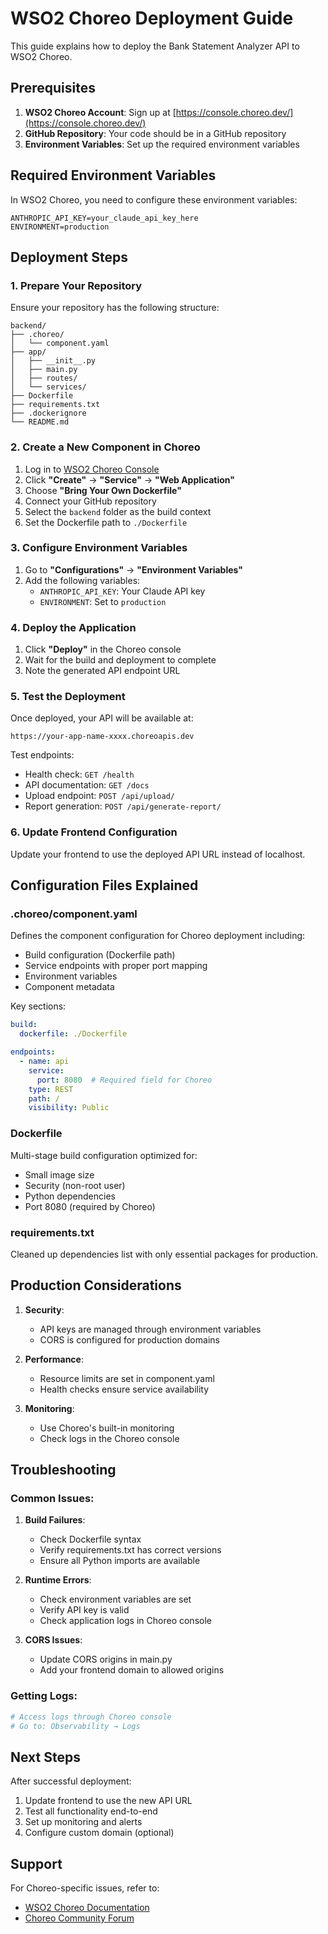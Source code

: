 # WSO2 Choreo Deployment Guide

This guide explains how to deploy the Bank Statement Analyzer API to WSO2 Choreo.

## Prerequisites

1. **WSO2 Choreo Account**: Sign up at [https://console.choreo.dev/](https://console.choreo.dev/)
2. **GitHub Repository**: Your code should be in a GitHub repository
3. **Environment Variables**: Set up the required environment variables

## Required Environment Variables

In WSO2 Choreo, you need to configure these environment variables:

```
ANTHROPIC_API_KEY=your_claude_api_key_here
ENVIRONMENT=production
```

## Deployment Steps

### 1. Prepare Your Repository

Ensure your repository has the following structure:
```
backend/
├── .choreo/
│   └── component.yaml
├── app/
│   ├── __init__.py
│   ├── main.py
│   ├── routes/
│   └── services/
├── Dockerfile
├── requirements.txt
├── .dockerignore
└── README.md
```

### 2. Create a New Component in Choreo

1. Log in to [WSO2 Choreo Console](https://console.choreo.dev/)
2. Click **"Create"** → **"Service"** → **"Web Application"**
3. Choose **"Bring Your Own Dockerfile"**
4. Connect your GitHub repository
5. Select the `backend` folder as the build context
6. Set the Dockerfile path to `./Dockerfile`

### 3. Configure Environment Variables

1. Go to **"Configurations"** → **"Environment Variables"**
2. Add the following variables:
   - `ANTHROPIC_API_KEY`: Your Claude API key
   - `ENVIRONMENT`: Set to `production`

### 4. Deploy the Application

1. Click **"Deploy"** in the Choreo console
2. Wait for the build and deployment to complete
3. Note the generated API endpoint URL

### 5. Test the Deployment

Once deployed, your API will be available at:
```
https://your-app-name-xxxx.choreoapis.dev
```

Test endpoints:
- Health check: `GET /health`
- API documentation: `GET /docs`
- Upload endpoint: `POST /api/upload/`
- Report generation: `POST /api/generate-report/`

### 6. Update Frontend Configuration

Update your frontend to use the deployed API URL instead of localhost.

## Configuration Files Explained

### .choreo/component.yaml
Defines the component configuration for Choreo deployment including:
- Build configuration (Dockerfile path)
- Service endpoints with proper port mapping
- Environment variables
- Component metadata

Key sections:
```yaml
build:
  dockerfile: ./Dockerfile

endpoints:
  - name: api
    service:
      port: 8080  # Required field for Choreo
    type: REST
    path: /
    visibility: Public
```

### Dockerfile
Multi-stage build configuration optimized for:
- Small image size
- Security (non-root user)
- Python dependencies
- Port 8080 (required by Choreo)

### requirements.txt
Cleaned up dependencies list with only essential packages for production.

## Production Considerations

1. **Security**: 
   - API keys are managed through environment variables
   - CORS is configured for production domains

2. **Performance**:
   - Resource limits are set in component.yaml
   - Health checks ensure service availability

3. **Monitoring**:
   - Use Choreo's built-in monitoring
   - Check logs in the Choreo console

## Troubleshooting

### Common Issues:

1. **Build Failures**:
   - Check Dockerfile syntax
   - Verify requirements.txt has correct versions
   - Ensure all Python imports are available

2. **Runtime Errors**:
   - Check environment variables are set
   - Verify API key is valid
   - Check application logs in Choreo console

3. **CORS Issues**:
   - Update CORS origins in main.py
   - Add your frontend domain to allowed origins

### Getting Logs:
```bash
# Access logs through Choreo console
# Go to: Observability → Logs
```

## Next Steps

After successful deployment:
1. Update frontend to use the new API URL
2. Test all functionality end-to-end
3. Set up monitoring and alerts
4. Configure custom domain (optional)

## Support

For Choreo-specific issues, refer to:
- [WSO2 Choreo Documentation](https://wso2.com/choreo/docs/)
- [Choreo Community Forum](https://github.com/wso2/choreo-samples/discussions)
